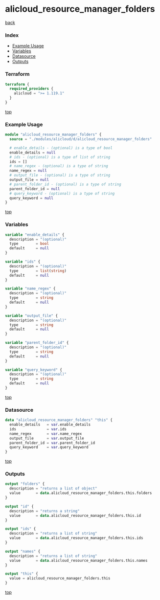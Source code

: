# alicloud_resource_manager_folders

[back](../alicloud.md)

### Index

- [Example Usage](#example-usage)
- [Variables](#variables)
- [Datasource](#datasource)
- [Outputs](#outputs)

### Terraform

```terraform
terraform {
  required_providers {
    alicloud = ">= 1.119.1"
  }
}
```

[top](#index)

### Example Usage

```terraform
module "alicloud_resource_manager_folders" {
  source = "./modules/alicloud/d/alicloud_resource_manager_folders"

  # enable_details - (optional) is a type of bool
  enable_details = null
  # ids - (optional) is a type of list of string
  ids = []
  # name_regex - (optional) is a type of string
  name_regex = null
  # output_file - (optional) is a type of string
  output_file = null
  # parent_folder_id - (optional) is a type of string
  parent_folder_id = null
  # query_keyword - (optional) is a type of string
  query_keyword = null
}
```

[top](#index)

### Variables

```terraform
variable "enable_details" {
  description = "(optional)"
  type        = bool
  default     = null
}

variable "ids" {
  description = "(optional)"
  type        = list(string)
  default     = null
}

variable "name_regex" {
  description = "(optional)"
  type        = string
  default     = null
}

variable "output_file" {
  description = "(optional)"
  type        = string
  default     = null
}

variable "parent_folder_id" {
  description = "(optional)"
  type        = string
  default     = null
}

variable "query_keyword" {
  description = "(optional)"
  type        = string
  default     = null
}
```

[top](#index)

### Datasource

```terraform
data "alicloud_resource_manager_folders" "this" {
  enable_details   = var.enable_details
  ids              = var.ids
  name_regex       = var.name_regex
  output_file      = var.output_file
  parent_folder_id = var.parent_folder_id
  query_keyword    = var.query_keyword
}
```

[top](#index)

### Outputs

```terraform
output "folders" {
  description = "returns a list of object"
  value       = data.alicloud_resource_manager_folders.this.folders
}

output "id" {
  description = "returns a string"
  value       = data.alicloud_resource_manager_folders.this.id
}

output "ids" {
  description = "returns a list of string"
  value       = data.alicloud_resource_manager_folders.this.ids
}

output "names" {
  description = "returns a list of string"
  value       = data.alicloud_resource_manager_folders.this.names
}

output "this" {
  value = alicloud_resource_manager_folders.this
}
```

[top](#index)